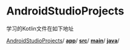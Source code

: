 # AndroidStudioProjects

 学习的Kotlin文件在如下地址

[AndroidStudioProjects](https://gitee.com/qwert19981228/AndroidStudioProjects/tree/master)/ **[app](https://gitee.com/qwert19981228/AndroidStudioProjects/tree/master/app)**/ **[src](https://gitee.com/qwert19981228/AndroidStudioProjects/tree/master/app/src)**/ **[main](https://gitee.com/qwert19981228/AndroidStudioProjects/tree/master/app/src/main)**/ **[java](https://gitee.com/qwert19981228/AndroidStudioProjects/tree/master/app/src/main/java)**/


